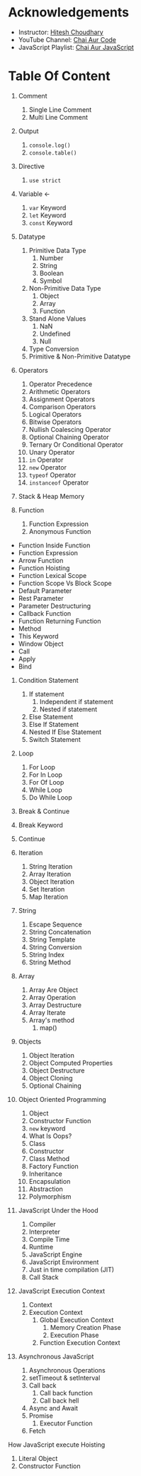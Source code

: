 # Acknowledgements

- Instructor: [Hitesh Choudhary](https://github.com/hiteshchoudhary)
- YouTube Channel: [Chai Aur Code](https://www.youtube.com/@chaiaurcode)
- JavaScript Playlist: [Chai Aur JavaScript](https://youtube.com/playlist?list=PLu71SKxNbfoBuX3f4EOACle2y-tRC5Q37&si=z4Qr3tOcQ2Qek2Yx)

# Table Of Content

1. Comment

   1. Single Line Comment
   2. Multi Line Comment

2. Output

   1. `console.log()`
   2. `console.table()`

3. Directive

   1. `use strict`

4. Variable <-

   1. `var` Keyword
   2. `let` Keyword
   3. `const` Keyword

5. Datatype

   1. Primitive Data Type
      1. Number
      2. String
      3. Boolean
      4. Symbol
   2. Non-Primitive Data Type
      1. Object
      2. Array
      3. Function
   3. Stand Alone Values
      1. NaN
      2. Undefined
      3. Null
   4. Type Conversion
   5. Primitive & Non-Primitive Datatype

6. Operators

   1. Operator Precedence
   2. Arithmetic Operators
   3. Assignment Operators
   4. Comparison Operators
   5. Logical Operators
   6. Bitwise Operators
   7. Nullish Coalescing Operator
   8. Optional Chaining Operator
   9. Ternary Or Conditional Operator
   10. Unary Operator
   11. `in` Operator
   12. `new` Operator
   13. `typeof` Operator
   14. `instanceof` Operator

7. Stack & Heap Memory

8. Function
   1. Function Expression
   2. Anonymous Function

- Function Inside Function
- Function Expression
- Arrow Function
- Function Hoisting
- Function Lexical Scope
- Function Scope Vs Block Scope
- Default Parameter
- Rest Parameter
- Parameter Destructuring
- Callback Function
- Function Returning Function
- Method
- This Keyword
- Window Object
- Call
- Apply
- Bind

1. Condition Statement

   1. If statement
      1. Independent if statement
      2. Nested if statement
   2. Else Statement
   3. Else If Statement
   4. Nested If Else Statement
   5. Switch Statement

2. Loop

   1. For Loop
   2. For In Loop
   3. For Of Loop
   4. While Loop
   5. Do While Loop

3. Break & Continue

4. Break Keyword
5. Continue

6. Iteration

   1. String Iteration
   2. Array Iteration
   3. Object Iteration
   4. Set Iteration
   5. Map Iteration

7. String

   1. Escape Sequence
   2. String Concatenation
   3. String Template
   4. String Conversion
   5. String Index
   6. String Method

8. Array

   1. Array Are Object
   2. Array Operation
   3. Array Destructure
   4. Array Iterate
   5. Array's method
      1. map()

9. Objects

   1. Object Iteration
   2. Object Computed Properties
   3. Object Destructure
   4. Object Cloning
   5. Optional Chaining

10. Object Oriented Programming

    1. Object
    2. Constructor Function
    3. `new` keyword
    4. What Is Oops?
    5. Class
    6. Constructor
    7. Class Method
    8. Factory Function
    9. Inheritance
    10. Encapsulation
    11. Abstraction
    12. Polymorphism

11. JavaScript Under the Hood

    1. Compiler
    2. Interpreter
    3. Compile Time
    4. Runtime
    5. JavaScript Engine
    6. JavaScript Environment
    7. Just in time compilation (JIT)
    8. Call Stack

12. JavaScript Execution Context

    1. Context
    2. Execution Context
       1. Global Execution Context
          1. Memory Creation Phase
          2. Execution Phase
       2. Function Execution Context

13. Asynchronous JavaScript
    1. Asynchronous Operations
    2. setTimeout & setInterval
    3. Call back
       1. Call back function
       2. Call back hell
    4. Async and Await
    5. Promise
       1. Executor Function
    6. Fetch

How JavaScript execute
Hoisting

<!-- OOP -->

1. Literal Object
2. Constructor Function
